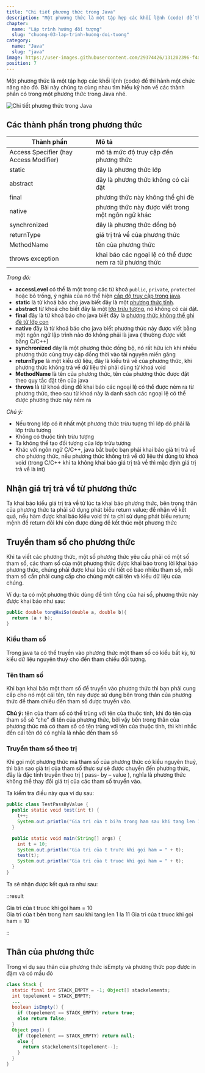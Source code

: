 ```yaml
---
title: "Chi tiết phương thức trong Java"
description: "Một phương thức là một tập hợp các khối lệnh (code) để thi hành một chức năng nào đó. Bài này chúng ta cùng nhau tìm hiểu kỹ hơn về các thành phần có trong một phương thức trong Java nhé."
chapter:
  name: "Lập trình hướng đối tượng"
  slug: "chuong-03-lap-trinh-huong-doi-tuong"
category:
  name: "Java"
  slug: "java"
image: https://user-images.githubusercontent.com/29374426/131202396-f4ab4d7f-60a6-45b4-8f32-9e8ef7fdc63f.png
position: 7
---
```


Một phương thức là một tập hợp các khối lệnh (code) để thi hành một chức năng nào đó. Bài này chúng ta cùng nhau tìm hiểu kỹ hơn về các thành phần có trong một phương thức trong Java nhé.

![Chi tiết phương thức trong Java](https://user-images.githubusercontent.com/29374426/131202396-f4ab4d7f-60a6-45b4-8f32-9e8ef7fdc63f.png)

## Các thành phần trong phương thức

| Thành phần                             | Mô tả                                                   |
| -------------------------------------- | :------------------------------------------------------ |
| Access Specifier (hay Access Modifier) | mô tả mức độ truy cập đến phương thức                   |
| static                                 | đây là phương thức lớp                                  |
| abstract                               | đây là phương thức không có cài đặt                     |
| final                                  | phương thức này không thể ghi đè                        |
| native                                 | phương thức này được viết trong một ngôn ngữ khác       |
| synchronized                           | đây là phương thức đồng bộ                              |
| returnType                             | giá trị trả về của phương thức                          |
| MethodName                             | tên của phương thức                                     |
| throws exception                       | khai báo các ngoại lệ có thể được nem ra từ phương thức |

_Trong đó:_

- **accessLevel** có thể là một trong các từ khoá `public`, `private`, `protected` hoặc bỏ trống, ý nghĩa của nó thể hiện [cấp độ truy cập trong java](/bai-viet/java/cap-do-truy-cap-trong-java).
- **static** là từ khoá báo cho java biết đây là một [phương thức tĩnh](/bai-viet/java/phuong-thuc-tinh-trong-java).
- **abstract** từ khoá cho biết đây là một [lớp trừu tượng](/bai-viet/java/lop-truu-tuong-trong-java), nó không có cài đặt.
- **final** đây là từ khoá báo cho java biết đây là [phương thức không thể ghi đè từ lớp con](/bai-viet/java/tu-khoa-final-trong-java)
- **native** đây là từ khoá báo cho java biết phương thức này được viết bằng một ngôn ngữ lập trình nào đó không phải là java ( thường được viết bằng C/C++)
- **synchronized** đây là một phương thức đồng bộ, nó rất hữu ích khi nhiều phương thức cùng truy cập đồng thời vào tài nguyên miền găng
- **returnType** là một kiểu dữ liệu, đây là kiểu trả về của phương thức, khi phương thức không trả về dữ liệu thì phải dùng từ khoá void
- **MethodName** là tên của phương thức, tên của phương thức được đặt theo quy tắc đặt tên của java
- **throws** là từ khoá dùng để khai báo các ngoại lệ có thể được ném ra từ phương thức, theo sau từ khoá này là danh sách các ngoại lệ có thể được phương thức này ném ra

_Chú ý:_

- Nếu trong lớp có ít nhất một phương thức trừu tượng thì lớp đó phải là lớp trừu tượng
- Không có thuộc tính trừu tượng
- Ta không thể tạo đối tượng của lớp trừu tượng
- Khác với ngôn ngữ C/C++, java bắt buộc bạn phải khai báo giá trị trả về cho phương thức, nếu phương thức không trả về dữ liệu thi dùng từ khoá void (trong C/C++ khi ta không khai báo giá trị trả về thì mặc định giá trị trả về là int)

## Nhận giá trị trả về từ phương thức

Ta khai báo kiểu giá trị trả về từ lúc ta khai báo phương thức, bên trong thân của phương thức ta phải sử dụng phát biểu return value; để nhận về kết quả, nếu hàm được khai báo kiểu void thì ta chỉ sử dụng phát biểu return; mệnh đề return đôi khi còn được dùng để kết thúc một phương thức

## Truyền tham số cho phương thức

Khi ta viết các phương thức, một số phương thức yêu cầu phải có một số tham số, các tham số của một phương thức được khai báo trong lời khai báo phương thức, chúng phải được khai báo chi tiết có bao nhiêu tham số, mỗi tham số cần phải cung cấp cho chúng một cái tên và kiểu dữ liệu của chúng.

Ví dụ: ta có một phương thức dùng để tính tổng của hai số, phương thức này được khai báo như sau:

```java
public double tongHaiSo(double a, double b){
  return (a + b);
}
```

### Kiểu tham số

Trong java ta có thể truyền vào phương thức một tham số có kiểu bất kỳ, từ kiểu dữ liệu nguyên thuỷ cho đến tham chiếu đối tượng.

### Tên tham số

Khi bạn khai báo một tham số để truyền vào phương thức thì bạn phải cung cấp cho nó một cái tên, tên nay được sử dụng bên trong thân của phương thức để tham chiếu đến tham số được truyền vào.

**Chú ý:** tên của tham số có thể trùng với tên của thuộc tính, khi đó tên của tham số sẽ “che” đi tên của phương thức, bởi vậy bên trong thân của phương thức mà có tham số có tên trùng với tên của thuộc tính, thì khi nhắc đến cái tên đó có nghĩa là nhắc đến tham số

### Truyền tham số theo trị

Khi gọi một phương thức mà tham số của phương thức có kiểu nguyên thuỷ, thì bản sao giá trị của tham số thực sự sẽ được chuyển đến phương thức, đây là đặc tính truyền theo trị ( pass- by – value ), nghĩa là phương thức không thể thay đổi giá trị của các tham số truyền vào.

Ta kiểm tra điều này qua ví dụ sau:

```java
public class TestPassByValue {
  public static void test(int t) {
    t++;
    System.out.println("Gia tri của t bi?n trong ham sau khi tang len 1 la " + t);
  }

  public static void main(String[] args) {
    int t = 10;
    System.out.println("Gia tri của t tru?c khi gọi ham = " + t);
    test(t);
    System.out.println("Gia tri của t truoc khi gọi ham = " + t);
  }
}
```

Ta sẽ nhận được kết quả ra như sau:

::result

Gia tri của t truoc khi gọi ham = 10</code><br/>
Gia tri của t bên trong ham sau khi tang len 1 la 11 Gia tri của t truoc khi gọi ham = 10</code>

::

## Thân của phương thức

Trong ví dụ sau thân của phương thức isEmpty và phương thức pop được in đậm và có mầu đỏ

```java
class Stack {
  static final int STACK_EMPTY = -1; Object[] stackelements;
  int topelement = STACK_EMPTY;
  ...
  boolean isEmpty() {
    if (topelement == STACK_EMPTY) return true;
    else return false;
  }
  Object pop() {
    if (topelement == STACK_EMPTY) return null;
    else {
      return stackelements[topelement--];
    }
  }
}
```
